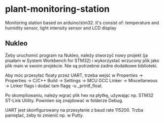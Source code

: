 # plant-monitoring-station
Monitoring station based on arduino/stm32. It's consist of: temperature and humidity sensor, light intensity sensor and LCD display 

## Nukleo
Żeby uruchomić program na Nukleo, należy stworzyć nowy projekt (ja pisałam w System Workbench for STM32) i wykorzystać wrzucony plik jako plik main w swoim projekcie. Nie są potrzebne żadne dodatkowe biblioteki.

Aby móc przesyłać floaty przez UART, trzeba wejść w Properties -> Properties -> C/C++ Build -> Settings -> MCU GCC Linker -> Miscellaneous -> Linker flags i dodać tam flagę -u _printf_float.

Po skompilowaniu, należy wgrać plik hex na płytkę, używając np. STM32 ST-Link Utility. Powinien się znajdować w folderze Debug.

UART jest skonfigurowany na przesyłanie z baud rate 115200. Trzba pamiętać, żeby to zmienić np. w Putty.
